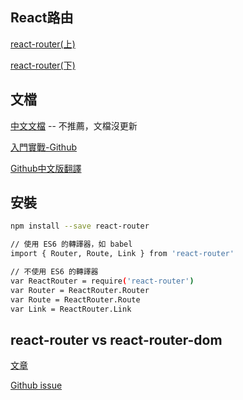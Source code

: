 <h2>React路由</h2>

[react-router(上)](https://ithelp.ithome.com.tw/articles/10226056)

[react-router(下)](https://ithelp.ithome.com.tw/articles/10226370)

<h2>文檔</h2>

[中文文檔](https://react-guide.github.io/react-router-cn/) -- 不推薦，文檔沒更新

[入門實戰-Github](https://github.com/kdchang/reactjs101/blob/master/Ch05/react-router-introduction.md)

[Github中文版翻譯](https://github.com/react-translate-team/react-router-CN)

<h2>安裝</h2>

```bash
npm install --save react-router
```

```bash
// 使用 ES6 的轉譯器，如 babel
import { Router, Route, Link } from 'react-router'

// 不使用 ES6 的轉譯器
var ReactRouter = require('react-router')
var Router = ReactRouter.Router
var Route = ReactRouter.Route
var Link = ReactRouter.Link
```

<h2>react-router vs react-router-dom</h2>

[文章](https://www.ucamc.com/e-learning/javascript/278-%E7%B0%A1%E5%96%AE%E4%BB%8B%E7%B4%B9%E4%BA%86%E8%A7%A3react-router-4%E6%95%99%E5%AD%B8)

[Github issue](https://github.com/mrdulin/blog/issues/42)
